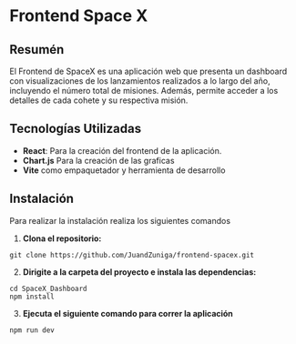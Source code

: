 # Frontend Space X
## Resumén
El Frontend de SpaceX es una aplicación web que presenta un dashboard con visualizaciones de los lanzamientos realizados a lo largo del año, incluyendo el número total de misiones. Además, permite acceder a los detalles de cada cohete y su respectiva misión.

## Tecnologías Utilizadas
- **React**: Para la creación del frontend de la aplicación.
- **Chart.js** Para la creación de las graficas
- **Vite** como empaquetador y herramienta de desarrollo

## Instalación
Para realizar la instalación realiza los siguientes comandos
1. **Clona el repositorio:**
```
git clone https://github.com/JuandZuniga/frontend-spacex.git
```
2. **Dirigite a la carpeta del proyecto e instala las dependencias:**
```
cd SpaceX_Dashboard
npm install
```
3. **Ejecuta el siguiente comando para correr la aplicación**
```
npm run dev
```
